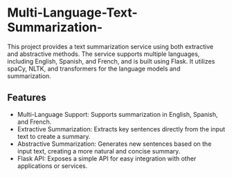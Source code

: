 # Multi-Language-Text-Summarization-

This project provides a text summarization service using both extractive and abstractive methods. The service supports multiple languages, including English, Spanish, and French, and is built using Flask. It utilizes spaCy, NLTK, and transformers for the language models and summarization.

## Features

- Multi-Language Support: Supports summarization in English, Spanish, and French.
- Extractive Summarization: Extracts key sentences directly from the input text to create a summary.
- Abstractive Summarization: Generates new sentences based on the input text, creating a more natural and concise summary.
- Flask API: Exposes a simple API for easy integration with other applications or services.

